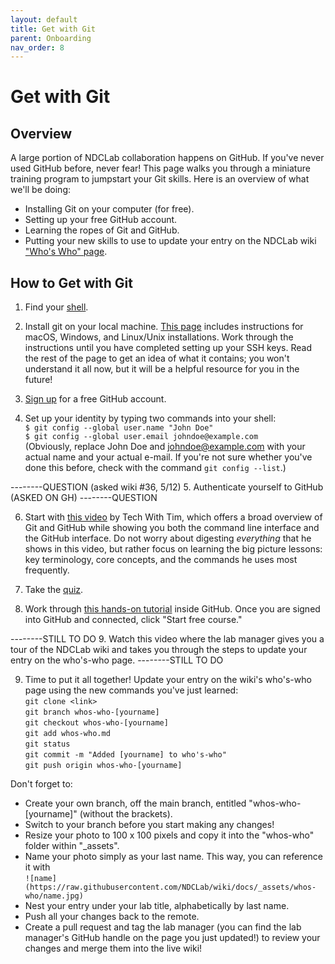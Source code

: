 ```yaml
---
layout: default
title: Get with Git
parent: Onboarding
nav_order: 8
---
```


# Get with Git

## Overview
A large portion of NDCLab collaboration happens on GitHub. If you've never used GitHub before, never fear! This page walks you through a miniature training program to jumpstart your Git skills.  Here is an overview of what we'll be doing:
* Installing Git on your computer (for free).
* Setting up your free GitHub account.
* Learning the ropes of Git and GitHub.
* Putting your new skills to use to update your entry on the NDCLab wiki ["Who's Who" page](https://ndclab.github.io/wiki/docs/welcome/whos-who.html).

## How to Get with Git

1. Find your [shell](https://ndclab.github.io/wiki/docs/technical-docs/shell.html).

2. Install git on your local machine. [This page](https://ndclab.github.io/wiki/docs/technical-docs/git_and_github.html) includes instructions for macOS, Windows, and Linux/Unix installations. Work through the instructions until you have completed setting up your SSH keys. Read the rest of the page to get an idea of what it contains; you won't understand it all now, but it will be a helpful resource for you in the future!

3. [Sign up](https://github.com) for a free GitHub account.

4. Set up your identity by typing two commands into your shell: </br>
`$ git config --global user.name "John Doe"` </br>
`$ git config --global user.email johndoe@example.com` </br>
(Obviously, replace John Doe and johndoe@example.com with your actual name and your actual e-mail. If you're not sure whether you've done this before, check with the command `git config --list`.)

--------QUESTION (asked wiki #36, 5/12)
5. Authenticate yourself to GitHub (ASKED ON GH)
--------QUESTION

6. Start with [this video](https://www.youtube.com/watch?v=DVRQoVRzMIY) by Tech With Tim, which offers a broad overview of Git and GitHub while showing you both the command line interface and the GitHub interface. Do not worry about digesting *everything* that he shows in this video, but rather focus on learning the big picture lessons: key terminology, core concepts, and the commands he uses most frequently.

7. Take the [quiz](https://forms.gle/Lw5uQAvGC5XQGUum6).

8. Work through [this hands-on tutorial](https://lab.github.com/lmachens/git-and-github-first-timers) inside GitHub. Once you are signed into GitHub and connected, click "Start free course."

--------STILL TO DO
9. Watch this video where the lab manager gives you a tour of the NDCLab wiki and takes you through the steps to update your entry on the who's-who page.
--------STILL TO DO

9. Time to put it all together! Update your entry on the wiki's who's-who page using the new commands you've just learned:</br>
`git clone <link>`  </br>
`git branch whos-who-[yourname]`  </br>
`git checkout whos-who-[yourname]`  </br>
`git add whos-who.md` </br>
`git status`  </br>
`git commit -m "Added [yourname] to who's-who"`  </br>
`git push origin whos-who-[yourname]`

Don't forget to:
* Create your own branch, off the main branch, entitled "whos-who-[yourname]" (without the brackets).
* Switch to your branch before you start making any changes!
* Resize your photo to 100 x 100 pixels and copy it into the "whos-who" folder within "_assets".
* Name your photo simply as your last name. This way, you can reference it with</br>
`![name](https://raw.githubusercontent.com/NDCLab/wiki/docs/_assets/whos-who/name.jpg)`
* Nest your entry under your lab title, alphabetically by last name.
* Push all your changes back to the remote.
* Create a pull request and tag the lab manager (you can find the lab manager's GitHub handle on the page you just updated!) to review your changes and merge them into the live wiki!